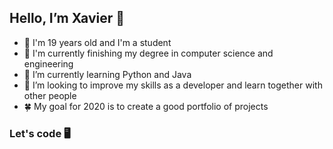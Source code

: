 ## Hello, I’m Xavier 👋
- 👱 I'm 19 years old and I'm a student 
- 👀 I'm currently finishing my degree in computer science and engineering
- 🌱 I’m currently learning Python and Java
- 💞️ I’m looking to improve my skills as a developer and learn together with other people
- 🍀 My goal for 2020 is to create a good portfolio of projects

### Let's code 🖥️ 



<!---
xavisampaio19/xavisampaio19 is a ✨ special ✨ repository because its `README.md` (this file) appears on your GitHub profile.
You can click the Preview link to take a look at your changes.
--->
